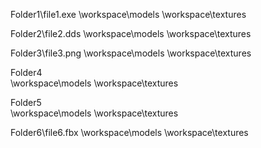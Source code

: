 Folder1\file1.exe
		\workspace\models
		\workspace\textures

Folder2\file2.dds
		\workspace\models
		\workspace\textures

Folder3\file3.png
		\workspace\models
		\workspace\textures

Folder4\
		\workspace\models
		\workspace\textures

Folder5\
		\workspace\models
		\workspace\textures

Folder6\file6.fbx
		\workspace\models
		\workspace\textures